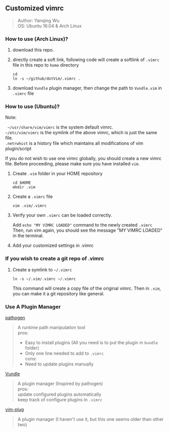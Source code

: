 ## Customized vimrc

> Author: Yanqing Wu  
> OS: Ubuntu 16.04 & Arch Linux

### How to use (Arch Linux)?
1. download this repo.
2. directly create a soft link, following code will create a softlink of `.vimrc` file in this repo to `home` directory

    ```
    cd
    ln -s ~/github/dotVim/.vimrc .
    ```

3. download `Vundle` plugin manager, then change the path to `Vundle.vim` in `.vimrc` file

### How to use (Ubuntu)?

Note:

` ~/usr/share/vim/vimrc` is the system default vimrc.  
`~/etc/vim/vimrc` is the symlink of the above vimrc, which is just the same file.  
`.netrwhist` is a history file which maintains all modifications of vim plugin/script

If you do not wish to use one vimrc globally, you should create a new vimrc file.
Before proceeding, please make sure you have installed `vim`.

1. Create `.vim` folder in your HOME repository

    `cd $HOME`  
    `mkdir .vim`

2. Create a `.vimrc` file

    `vim .vim/.vimrc`

3. Verify your own `.vimrc` can be loaded correctly.

    Add `echo "MY VIMRC LOADED"` command to the newly created `.vimrc` 
    Then, run vim again, you should see the message "MY VIMRC LOADED" in the terminal.

4. Add your customized settings in .vimrc

### If you wish to create a git repo of .vimrc

1. Create a symlink to `~/.vimrc`

    `ln -s ~/.vim/.vimrc ~/.vimrc`

    This command will create a copy file of the original vimrc.
    Then in `.vim`, you can make it a git repository like general.

### Use A Plugin Manager

[pathogen](https://github.com/tpope/vim-pathogen)
    
> A runtime path manipulation tool  
> pros:  
> - Easy to install plugins (All you need is to put the plugin in `bundle` folder)  
> - Only one line needed to add to `.vimrc`  
> cons:  
> - Need to update plugins manually

[Vundle](https://github.com/VundleVim/Vundle.vim)

> A plugin manager (Inspired by pathogen)  
> pros:  
> update configured plugins automatically  
> keep track of configure plugins in `.vimrc`  

[vim-plug](https://github.com/junegunn/vim-plug)

> A plugin manager (I haven't use it, but this one seems older than other two)
